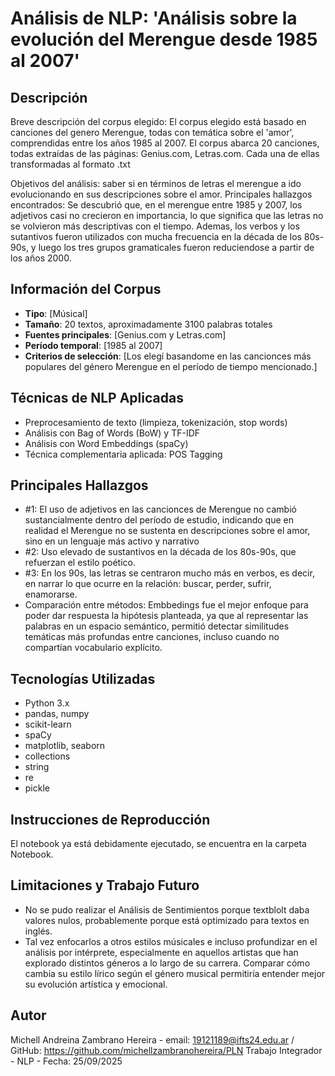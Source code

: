  # Análisis de NLP: 'Análisis sobre la evolución del Merengue desde 1985 al 2007'

## Descripción
Breve descripción del corpus elegido: El corpus elegido está basado en canciones del genero Merengue, todas con temática sobre el 'amor', comprendidas entre los años 1985 al 2007. El corpus abarca 20 canciones, todas extraídas de las páginas: Genius.com, Letras.com. Cada una de ellas transformadas al formato .txt

Objetivos del análisis: saber si en términos de letras el merengue a ido evolucionando en sus descripciones sobre el amor.
Principales hallazgos encontrados: Se descubrió que, en el merengue entre 1985 y 2007, los adjetivos casi no crecieron en importancia, lo que significa que las letras no se volvieron más descriptivas con el tiempo. Ademas, los verbos y los sutantivos fueron utilizados con mucha frecuencia en la década de los 80s-90s, y luego los tres grupos gramaticales fueron reduciendose a partir de los años 2000. 

## Información del Corpus
- **Tipo**: [Músical]
- **Tamaño**: 20 textos, aproximadamente 3100 palabras totales
- **Fuentes principales**: [Genius.com y Letras.com]
- **Período temporal**: [1985 al 2007]
- **Criterios de selección**: [Los elegí basandome en las cancionces más populares del género Merengue en el período de tiempo mencionado.]

## Técnicas de NLP Aplicadas
- Preprocesamiento de texto (limpieza, tokenización, stop words)
- Análisis con Bag of Words (BoW) y TF-IDF
- Análisis con Word Embeddings (spaCy)
- Técnica complementaria aplicada: POS Tagging

## Principales Hallazgos
- #1: El uso de adjetivos en las cancionces de Merengue no cambió sustancialmente dentro del período de estudio, indicando que en realidad el Merengue no se sustenta en descripciones sobre el amor, sino en un lenguaje más activo y narrativo
- #2: Uso elevado de sustantivos en la década de los 80s-90s, que refuerzan el estilo poético.
- #3: En los 90s, las letras se centraron mucho más en verbos, es decir, en narrar lo que ocurre en la relación: buscar, perder, sufrir, enamorarse.
- Comparación entre métodos: Embbedings fue el mejor enfoque para poder dar respuesta la hipótesis planteada, ya que al representar las palabras en un espacio semántico, permitió detectar similitudes temáticas más profundas entre canciones, incluso cuando no compartían vocabulario explícito.

## Tecnologías Utilizadas
- Python 3.x
- pandas, numpy
- scikit-learn
- spaCy
- matplotlib, seaborn
- collections
- string
- re
- pickle

## Instrucciones de Reproducción
El notebook ya está debidamente ejecutado, se encuentra en la carpeta Notebook.

## Limitaciones y Trabajo Futuro
- No se pudo realizar el Análisis de Sentimientos porque textblolt daba valores nulos, probablemente porque está optimizado para textos en inglés.
- Tal vez enfocarlos a otros estilos músicales e incluso profundizar en el análisis por intérprete, especialmente en aquellos artistas que han explorado distintos géneros a lo largo de su carrera. Comparar cómo cambia su estilo lírico según el género musical permitiría entender mejor su evolución artística y emocional.

## Autor
Michell Andreina Zambrano Hereira - email: 19121189@ifts24.edu.ar / GitHub: https://github.com/michellzambranohereira/PLN
Trabajo Integrador - NLP - Fecha: 25/09/2025
